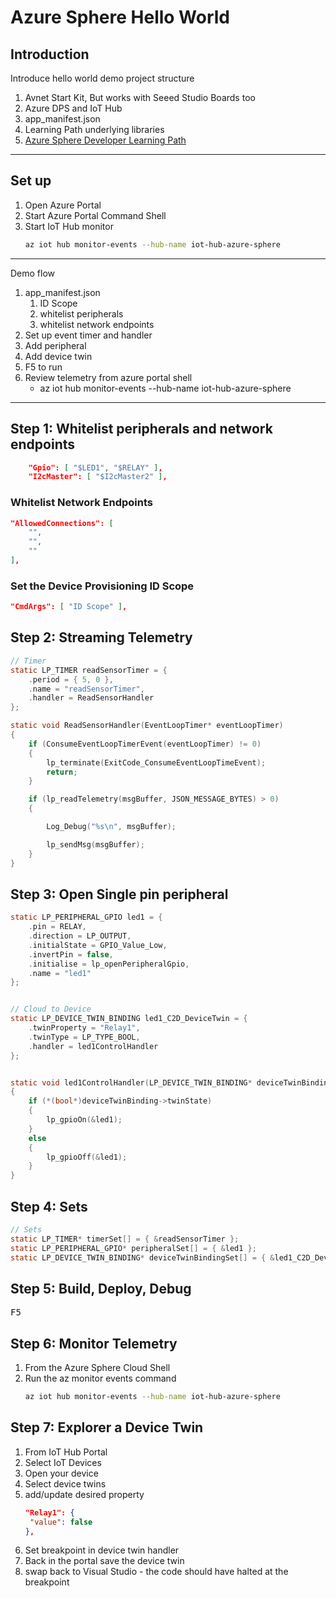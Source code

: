 # Azure Sphere Hello World


## Introduction

Introduce hello world demo project structure

1. Avnet Start Kit, But works with Seeed Studio Boards too
2. Azure DPS and IoT Hub
3. app_manifest.json
4. Learning Path underlying libraries
5. [Azure Sphere Developer Learning Path](http://aka.ms/azure-sphere-developer-learning-path)

---

## Set up

1. Open Azure Portal
2. Start Azure Portal Command Shell
3. Start IoT Hub monitor
	```bash
	az iot hub monitor-events --hub-name iot-hub-azure-sphere
	```
---

Demo flow

1. app_manifest.json
   1. ID Scope
   2. whitelist peripherals
   3. whitelist network endpoints
2. Set up event timer and handler
3. Add peripheral
4. Add device twin
5. F5 to run
6. Review telemetry from azure portal shell
   * az iot hub monitor-events --hub-name iot-hub-azure-sphere

---

## Step 1: Whitelist peripherals and network endpoints

```json
    "Gpio": [ "$LED1", "$RELAY" ],
    "I2cMaster": [ "$I2cMaster2" ],
```

### Whitelist Network Endpoints

```json
"AllowedConnections": [
    "",
    "",
    ""
],
```

### Set the Device Provisioning ID Scope

```json
"CmdArgs": [ "ID Scope" ],
```

## Step 2: Streaming Telemetry

```c
// Timer
static LP_TIMER readSensorTimer = {
	.period = { 5, 0 },
	.name = "readSensorTimer",
	.handler = ReadSensorHandler
};

static void ReadSensorHandler(EventLoopTimer* eventLoopTimer)
{
	if (ConsumeEventLoopTimerEvent(eventLoopTimer) != 0)
	{
		lp_terminate(ExitCode_ConsumeEventLoopTimeEvent);
		return;
	}

	if (lp_readTelemetry(msgBuffer, JSON_MESSAGE_BYTES) > 0)
	{

		Log_Debug("%s\n", msgBuffer);

		lp_sendMsg(msgBuffer);
	}
}
```

## Step 3: Open Single pin peripheral

```c
static LP_PERIPHERAL_GPIO led1 = {
	.pin = RELAY,
	.direction = LP_OUTPUT,
	.initialState = GPIO_Value_Low,
	.invertPin = false,
	.initialise = lp_openPeripheralGpio,
	.name = "led1"
};


// Cloud to Device
static LP_DEVICE_TWIN_BINDING led1_C2D_DeviceTwin = {
	.twinProperty = "Relay1",
	.twinType = LP_TYPE_BOOL,
	.handler = led1ControlHandler
};


static void led1ControlHandler(LP_DEVICE_TWIN_BINDING* deviceTwinBinding)
{
	if (*(bool*)deviceTwinBinding->twinState)
	{
		lp_gpioOn(&led1);
	}
	else
	{
		lp_gpioOff(&led1);
	}
}
```

## Step 4: Sets

```c
// Sets
static LP_TIMER* timerSet[] = { &readSensorTimer };
static LP_PERIPHERAL_GPIO* peripheralSet[] = { &led1 };
static LP_DEVICE_TWIN_BINDING* deviceTwinBindingSet[] = { &led1_C2D_DeviceTwin };
```

## Step 5: Build, Deploy, Debug

<kbd>F5</kbd>

## Step 6: Monitor Telemetry

1. From the Azure Sphere Cloud Shell
2. Run the az monitor events command
	```bash
	az iot hub monitor-events --hub-name iot-hub-azure-sphere
	```

## Step 7: Explorer a Device Twin

1. From IoT Hub Portal
2. Select IoT Devices
3. Open your device
4. Select device twins
5. add/update desired property
	```json
   "Relay1": {
     "value": false
   },
	```
6. Set breakpoint in device twin handler
7. Back in the portal save the device twin
8. swap back to Visual Studio - the code should have halted at the breakpoint